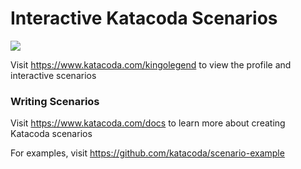 # Interactive Katacoda Scenarios

[![](http://shields.katacoda.com/katacoda/kingolegend/count.svg)](https://www.katacoda.com/kingolegend "Get your profile on Katacoda.com")

Visit https://www.katacoda.com/kingolegend to view the profile and interactive scenarios

### Writing Scenarios
Visit https://www.katacoda.com/docs to learn more about creating Katacoda scenarios

For examples, visit https://github.com/katacoda/scenario-example
